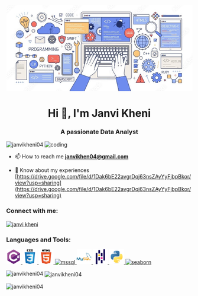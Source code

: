 ![logo](https://github.com/janvikheni04/janvikheni04/blob/main/Final-Banner.jpg)
<h1 align="center">Hi 👋, I'm Janvi Kheni</h1>
<h3 align="center">A passionate Data Analyst</h3>
<img align="right" alt="coding" width="400" src="https://cdn.dribbble.com/users/2704414/screenshots/7466903/media/b08ab576316bd4582fef189f471cd9e5.gif"
<p align="left"> <img src="https://komarev.com/ghpvc/?username=janvikheni04&label=Profile%20views&color=0e75b6&style=flat" alt="janvikheni04" /> </p>

- 📫 How to reach me **janvikhen04@gmail.com**

- 📄 Know about my experiences [https://drive.google.com/file/d/1Dak6bE22avgrDqj63nsZAyYyFjbpBkor/view?usp=sharing](https://drive.google.com/file/d/1Dak6bE22avgrDqj63nsZAyYyFjbpBkor/view?usp=sharing)

<h3 align="left">Connect with me:</h3>


<p align="left">
<a href="https://linkedin.com/in/janvi kheni" target="blank"><img align="center" src="https://raw.githubusercontent.com/rahuldkjain/github-profile-readme-generator/master/src/images/icons/Social/linked-in-alt.svg" alt="janvi kheni" height="30" width="40" /></a>
</p>

<h3 align="left">Languages and Tools:</h3>
<p align="left"> <a href="https://www.w3schools.com/cs/" target="_blank" rel="noreferrer"> <img src="https://raw.githubusercontent.com/devicons/devicon/master/icons/csharp/csharp-original.svg" alt="csharp" width="40" height="40"/> </a> <a href="https://www.w3schools.com/css/" target="_blank" rel="noreferrer"> <img src="https://raw.githubusercontent.com/devicons/devicon/master/icons/css3/css3-original-wordmark.svg" alt="css3" width="40" height="40"/> </a> <a href="https://www.w3.org/html/" target="_blank" rel="noreferrer"> <img src="https://raw.githubusercontent.com/devicons/devicon/master/icons/html5/html5-original-wordmark.svg" alt="html5" width="40" height="40"/> </a> <a href="https://www.microsoft.com/en-us/sql-server" target="_blank" rel="noreferrer"> <img src="https://www.svgrepo.com/show/303229/microsoft-sql-server-logo.svg" alt="mssql" width="40" height="40"/> </a> <a href="https://www.mysql.com/" target="_blank" rel="noreferrer"> <img src="https://raw.githubusercontent.com/devicons/devicon/master/icons/mysql/mysql-original-wordmark.svg" alt="mysql" width="40" height="40"/> </a> <a href="https://pandas.pydata.org/" target="_blank" rel="noreferrer"> <img src="https://raw.githubusercontent.com/devicons/devicon/2ae2a900d2f041da66e950e4d48052658d850630/icons/pandas/pandas-original.svg" alt="pandas" width="40" height="40"/> </a> <a href="https://www.python.org" target="_blank" rel="noreferrer"> <img src="https://raw.githubusercontent.com/devicons/devicon/master/icons/python/python-original.svg" alt="python" width="40" height="40"/> </a> <a href="https://seaborn.pydata.org/" target="_blank" rel="noreferrer"> <img src="https://seaborn.pydata.org/_images/logo-mark-lightbg.svg" alt="seaborn" width="40" height="40"/> </a> </p>

<p><img align="left" src="https://github-readme-stats.vercel.app/api/top-langs?username=janvikheni04&show_icons=true&locale=en&layout=compact" alt="janvikheni04" /></p>

<p>&nbsp;<img align="center" src="https://github-readme-stats.vercel.app/api?username=janvikheni04&show_icons=true&locale=en" alt="janvikheni04" /></p>

<p><img align="center" src="https://github-readme-streak-stats.herokuapp.com/?user=janvikheni04&" alt="janvikheni04" /></p>


<!--
**janvikheni04/janvikheni04** is a ✨ _special_ ✨ repository because its `README.md` (this file) appears on your GitHub profile.

Here are some ideas to get you started:

- 🔭 I’m currently working on ...
- 🌱 I’m currently learning ...
- 👯 I’m looking to collaborate on ...
- 🤔 I’m looking for help with ...
- 💬 Ask me about ...
- 📫 How to reach me: ...
- 😄 Pronouns: ...
- ⚡ Fun fact: ...
-->
